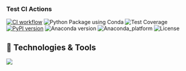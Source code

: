 ### Test CI Actions

[![CI workflow](https://github.com/mauvais2/pytestexample/actions/workflows/ci.yml/badge.svg)](https://github.com/mauvais2/pytestexample/actions/workflows/ci.yml)
![Python Package using Conda](https://github.com/mauvais2/pytestexample/actions/workflows/python-package-conda.yml/badge.svg)
![Test Coverage](https://raw.githubusercontent.com/mauvais2/pytestexample/master/coverage.svg)
[![PyPI version](https://badge.fury.io/py/pypigeonhole-build.svg)](https://badge.fury.io/py/pypigeonhole-build)
![Anaconda version](https://anaconda.org/psilons/pypigeonhole-build/badges/version.svg)
![Anaconda_platform](https://anaconda.org/psilons/pypigeonhole-build/badges/platforms.svg)
![License](https://anaconda.org/psilons/pypigeonhole-build/badges/license.svg)

## 🔧 Technologies & Tools
![](https://img.shields.io/badge/OS-Linux-informational?style=flat&logo=linux&logoColor=white&color=2bbc8a)
